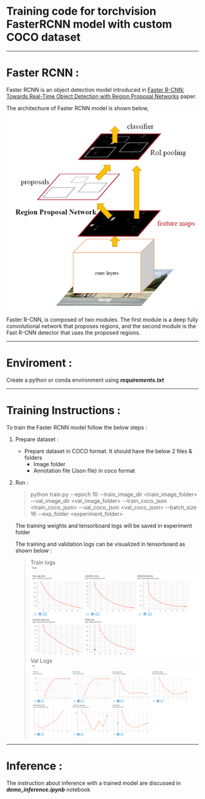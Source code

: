 # Training code for torchvision FasterRCNN model with custom COCO dataset

---
# Faster RCNN :
Faster RCNN is an object detection model introduced in [Faster R-CNN: Towards Real-Time Object Detection with Region Proposal Networks](https://arxiv.org/abs/1506.01497) paper.

The architechure of Faster RCNN model is shown below,
![](utils/image.png)

Faster R-CNN, is composed of two modules. The first module is a deep fully convolutional network that proposes regions, and the second module is the Fast R-CNN detector that uses the proposed regions.

---
# Enviroment :
Create a python or conda environment using ***requirements.txt***

---
# Training Instructions :

To train the Faster RCNN model follow the below steps :

1. Prepare dataset :
    - Prepare dataset in COCO format. It should have the below 2 files & folders
        - Image folder 
        - Annotation file (Json file) in coco format

2. Run :
    > python train.py --epoch 10 --train_image_dir <train_image_folder> --val_image_dir <val_image_folder> --train_coco_json <train_coco_json> --val_coco_json <val_coco_json> --batch_size 16 --exp_folder <experiment_folder>

    The training weights and tensorboard logs will be saved in experiment folder

    The training and validation logs can be visualized in tensorboard as shown below :
    > Train logs
        ![Alt text](utils/train_logs.png)
    > Val Logs
        ![Alt text](utils/val_logs.png)

---
# Inference :

The instruction about inference with a trained model are discussed in ***demo_inference.ipynb*** notebook